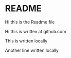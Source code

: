 # README #

Hi this is the Readme file

Hi this is written at github.com

This is written locally

Another line written locally